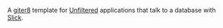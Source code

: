 A [giter8][g8] template for [Unfiltered][unfiltered] applications that
talk to a database with [Slick][slick].

[g8]: https://github.com/foundweekends/giter8#readme
[unfiltered]: https://unfiltered.ws
[slick]: https://scala-slick.org
